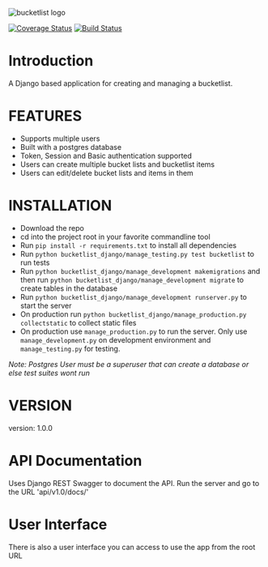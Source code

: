 ![bucketlist logo](http://s11.postimg.org/5kbbghv2n/bucketlistlogo.jpg)

[![Coverage Status](https://coveralls.io/repos/andela-tadesanya/django-bucketlist-application/badge.svg?branch=master&service=github)](https://coveralls.io/github/andela-tadesanya/django-bucketlist-application?branch=master) [![Build Status](https://travis-ci.org/andela-tadesanya/django-bucketlist-application.svg)](https://travis-ci.org/andela-tadesanya/django-bucketlist-application)

# Introduction
A Django based application for creating and managing a bucketlist.

# FEATURES
- Supports multiple users
- Built with a postgres database
- Token, Session and Basic authentication supported
- Users can create multiple bucket lists and bucketlist items
- Users can edit/delete bucket lists and items in them

# INSTALLATION
- Download the repo
- cd into the project root in your favorite commandline tool
- Run `pip install -r requirements.txt` to install all dependencies
- Run `python bucketlist_django/manage_testing.py test bucketlist` to run tests
- Run `python bucketlist_django/manage_development makemigrations` and then run `python bucketlist_django/manage_development migrate` to create tables in the database
- Run `python bucketlist_django/manage_development runserver.py` to start the server
- On production run `python bucketlist_django/manage_production.py collectstatic` to collect static files
- On production use `manage_production.py` to run the server. Only use `manage_development.py` on development environment and `manage_testing.py` for testing.

*Note: Postgres User must be a superuser that can create a database or else test suites wont run*

# VERSION
version: 1.0.0

# API Documentation
Uses Django REST Swagger to document the API. Run the server and go to the URL 'api/v1.0/docs/'

# User Interface
There is also a user interface you can access to use the app from the root URL
